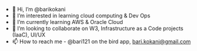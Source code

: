 - 👋 Hi, I’m @barikokani
- 👀 I’m interested in learning cloud computing & Dev Ops
- 🌱 I’m currently learning AWS & Oracle Cloud 
- 💞️ I’m looking to collaborate on W3, Infrastructure as a Code projects (IaaC), UI/UX
- 📫 How to reach me - @bari121 on the bird app, bari.kokani@gmail.com

<!---
barikokani/barikokani is a ✨ special ✨ repository because its `README.md` (this file) appears on your GitHub profile.
You can click the Preview link to take a look at your changes.
--->
